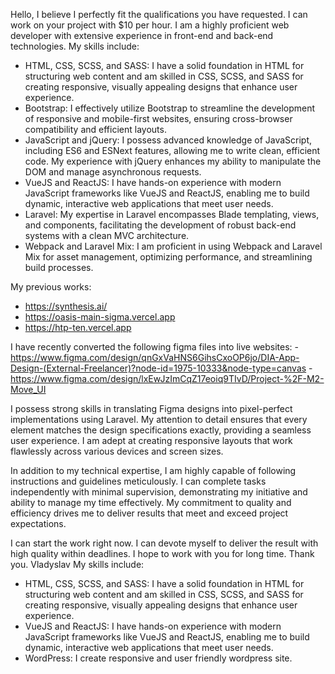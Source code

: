 Hello, I believe I perfectly fit the qualifications you have requested. I can work on your project with $10 per hour.
I am a highly proficient web developer with extensive experience in front-end and back-end technologies. My skills include:

- HTML, CSS, SCSS, and SASS: I have a solid foundation in HTML for structuring web content and am skilled in CSS, SCSS, and SASS for creating responsive, visually appealing designs that enhance user experience.
- Bootstrap: I effectively utilize Bootstrap to streamline the development of responsive and mobile-first websites, ensuring cross-browser compatibility and efficient layouts.
- JavaScript and jQuery: I possess advanced knowledge of JavaScript, including ES6 and ESNext features, allowing me to write clean, efficient code. My experience with jQuery enhances my ability to manipulate the DOM and manage asynchronous requests.
- VueJS and ReactJS: I have hands-on experience with modern JavaScript frameworks like VueJS and ReactJS, enabling me to build dynamic, interactive web applications that meet user needs.
- Laravel: My expertise in Laravel encompasses Blade templating, views, and components, facilitating the development of robust back-end systems with a clean MVC architecture.
- Webpack and Laravel Mix: I am proficient in using Webpack and Laravel Mix for asset management, optimizing performance, and streamlining build processes.

My previous works:
- https://synthesis.ai/
- https://oasis-main-sigma.vercel.app
- https://htp-ten.vercel.app

I have recently converted the following figma files into live websites:
-https://www.figma.com/design/qnGxVaHNS6GihsCxoOP6jo/DIA-App-Design-(External-Freelancer)?node-id=1975-10333&node-type=canvas
-https://www.figma.com/design/lxEwJzImCqZ17eoiq9TIvD/Project-%2F-M2-Move_UI

I possess strong skills in translating Figma designs into pixel-perfect implementations using Laravel. My attention to detail ensures that every element matches the design specifications exactly, providing a seamless user experience. I am adept at creating responsive layouts that work flawlessly across various devices and screen sizes.

In addition to my technical expertise, I am highly capable of following instructions and guidelines meticulously. I can complete tasks independently with minimal supervision, demonstrating my initiative and ability to manage my time effectively. My commitment to quality and efficiency drives me to deliver results that meet and exceed project expectations.

I can start the work right now. I can devote myself to deliver the result with high quality within deadlines. I hope to work with you for long time.
Thank you.
Vladyslav
My skills include:
- HTML, CSS, SCSS, and SASS: I have a solid foundation in HTML for structuring web content and am skilled in CSS, SCSS, and SASS for creating responsive, visually appealing designs that enhance user experience.
- VueJS and ReactJS: I have hands-on experience with modern JavaScript frameworks like VueJS and ReactJS, enabling me to build dynamic, interactive web applications that meet user needs.
- WordPress: I create responsive and user friendly wordpress site.
